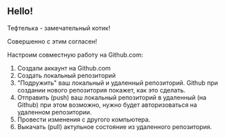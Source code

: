 ## Hello!

Тефтелька - замечательный котик!

Совершенно с этим согласен!

Настроим совместную работу на Github.com:

1. Создали аккаунт на Github.com
2. Создать локальный репозиторий
3. "Подружить" ваш локальный и удаленный репозиторий. Github при создании
нового репозитория покажет, как это сделать.
4. Отправить (push) ваш локальный репозиторий в удаленный (на Github)
при этом возможно, нужно будет авторизоваться на удаленном репозитории.
5. Провести изменения с другого компьютера.
6. Выкачать (pull) актульное состояние из удаленного репозитория.

